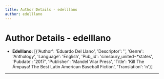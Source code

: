 ```yaml
---
title: Author Details - edelllano
author: edelllano
---
```


# Author Details - edelllano

<ul>
    <li><strong>Edelllano:</strong> [{'Author': 'Eduardo Del Llano', 'Descriptor': '', 'Genre': 'Anthology', 'Language': 'English', 'Pub_id': 'simsbury_united¬†states', 'Pubdate': '2017', 'Publisher': 'Mandel Vilar Press', 'Title': 'Kill The Ámpaya! The Best Latin American Baseball Fiction', 'Translation': 'n'}]</li>
</ul>
<hr>